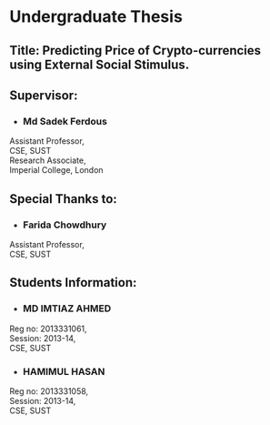 # Undergraduate Thesis
## Title: Predicting Price of Crypto-currencies using External Social Stimulus.

## Supervisor:

- <h3>Md Sadek Ferdous</h3>
Assistant Professor,<br>
CSE, SUST <br>
Research Associate,<br>
Imperial College, London


## Special Thanks to:

- <h3>Farida Chowdhury</h3>
Assistant Professor,<br>
CSE, SUST

## Students Information:

- <h3>MD IMTIAZ AHMED</h3>
Reg no: 2013331061,<br>
Session: 2013-14,<br>
CSE, SUST

- <h3>HAMIMUL HASAN</h3>
Reg no: 2013331058,<br>
Session: 2013-14,<br>
CSE, SUST
